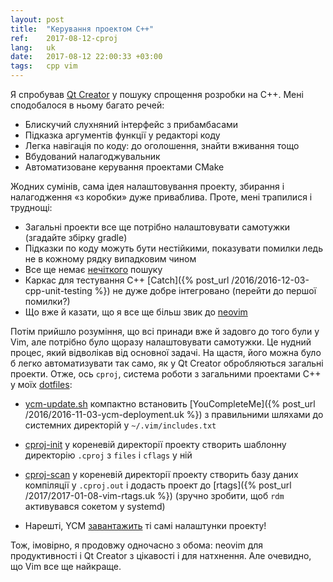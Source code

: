 ```yaml
---
layout: post
title:  "Керування проектом C++"
ref:    2017-08-12-cproj
lang:   uk
date:   2017-08-12 22:00:33 +03:00
tags:   cpp vim
---
```


Я спробував [Qt Creator](https://www.qt.io/ide/) у пошуку спрощення розробки на
C++. Мені сподобалося в ньому багато речей:

* Блискучий слухняний інтерфейс з прибамбасами
* Підказка аргументів функції у редакторі коду
* Легка навігація по коду: до оголошення, знайти вживання тощо
* Вбудований налагоджувальник
* Автоматизоване керування проектами CMake

Жодних сумінів, сама ідея налаштовування проекту, збирання і налагодження «з
коробки» дуже приваблива. Проте, мені трапилися і труднощі:

* Загальні проекти все ще потрібно налаштовувати самотужки (згадайте збірку gradle)
* Підказки по коду можуть бути нестійкими, показувати помилки ледь не в кожному
рядку випадковим чином
* Все ще немає [нечіткого](https://bugreports.qt.io/browse/QTCREATORBUG-3111)
пошуку
* Каркас для тестування С++ [Catch]({% post_url /2016/2016-12-03-cpp-unit-testing %})
не дуже добре інтегровано (перейти до першої помилки?)
* Що вже й казати, що я все ще більш звик до [neovim](https://neovim.io/)

Потім прийшло розуміння, що всі принади вже й задовго до того були у Vim,
але потрібно було щоразу налаштовувати самотужки. Це нудний процес, який
відволікав від основної задачі. На щастя, його можна було б легко автоматизувати
так само, як у Qt Creator обробляються загальні проекти.
Отже, ось `cproj`, система роботи з загальними проектами C++
у моїх [dotfiles](https://github.com/sakhnik/dotfiles):

* [ycm-update.sh](https://github.com/sakhnik/dotfiles/blob/df8f68efb3267b2c73c81ed6da9f5000ef19db0e/bin/.bin/ycm-update.sh)
компактно встановить [YouCompleteMe]({% post_url /2016/2016-11-03-ycm-deployment.uk %})
з правильними шляхами до системних директорій у `~/.vim/includes.txt`

* [cproj-init](https://github.com/sakhnik/dotfiles/blob/df8f68efb3267b2c73c81ed6da9f5000ef19db0e/bin/.bin/cproj-init)
у кореневій директорії проекту створить шаблонну директорію `.cproj` з `files`
і `cflags` у ній

* [cproj-scan](https://github.com/sakhnik/dotfiles/blob/df8f68efb3267b2c73c81ed6da9f5000ef19db0e/bin/.bin/cproj-scan)
у кореневій директорії проекту створить базу даних компіляції у `.cproj.out` і
додасть проект до [rtags]({% post_url /2017/2017-01-08-vim-rtags.uk %})
(зручно зробити, щоб `rdm` активувався сокетом у systemd)

* Нарешті, YCM
[завантажить](https://github.com/sakhnik/dotfiles/blob/df8f68efb3267b2c73c81ed6da9f5000ef19db0e/vim/.vim/ycm_extra_conf.py#L79)
ті самі налаштунки проекту!

Тож, імовірно, я продовжу одночасно з обома: neovim для продуктивності і Qt Creator з
цікавості і для натхнення. Але очевидно, що Vim все ще найкраще.
